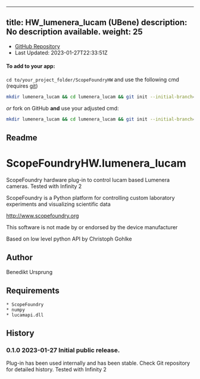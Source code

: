 
---
title: HW_lumenera_lucam (UBene)
description: No description available.
weight: 25
---
- [GitHub Repository](https://github.com/UBene/HW_lumenera_lucam)
- Last Updated: 2023-01-27T22:33:51Z


#### To add to your app:

`cd to/your_project_folder/ScopeFoundryHW` and use the following cmd (requires [git](/docs/100_development/20_git/))

```bash
mkdir lumenera_lucam && cd lumenera_lucam && git init --initial-branch=main && git remote add upstream_UBene https://github.com/UBene/HW_lumenera_lucam && git pull upstream_UBene main && cd ..
```

*or* fork on GitHub **and** use your adjusted cmd:

```bash
mkdir lumenera_lucam && cd lumenera_lucam && git init --initial-branch=main && git remote add origin https://github.com/YOUR_GH_ACC/HW_lumenera_lucam && git pull origin main && cd ..
```

## Readme
ScopeFoundryHW.lumenera_lucam
=============================

ScopeFoundry hardware plug-in to control lucam based Lumenera cameras. Tested with Infinity 2


ScopeFoundry is a Python platform for controlling custom laboratory 
experiments and visualizing scientific data

<http://www.scopefoundry.org>

This software is not made by or endorsed by the device manufacturer

Based on low level python API by Christoph Gohlke 

Author
----------

Benedikt Ursprung 

Requirements
------------

	* ScopeFoundry
	* numpy
	* lucamapi.dll
	
	
History
--------

### 0.1.0	2023-01-27	Initial public release.

Plug-in has been used internally and has been stable.
Check Git repository for detailed history. Tested with Infinity 2

